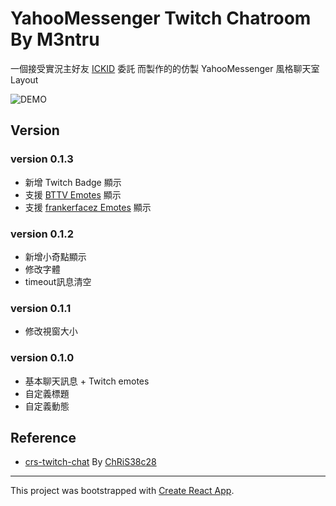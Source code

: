 # YahooMessenger Twitch Chatroom By M3ntru

一個接受實況主好友 [ICKID](https://www.twitch.tv/ickid) 委託
而製作的的仿製 YahooMessenger 風格聊天室 Layout

![DEMO](https://i.imgur.com/QHnliBa.png)

## Version

### version 0.1.3 
- 新增 Twitch Badge 顯示
- 支援 [BTTV Emotes](https://betterttv.com/emotes/top) 顯示
- 支援 [frankerfacez Emotes](https://www.frankerfacez.com/emoticons/) 顯示

### version 0.1.2
- 新增小奇點顯示
- 修改字體
- timeout訊息清空

### version 0.1.1 
- 修改視窗大小

### version 0.1.0 
- 基本聊天訊息 + Twitch emotes
- 自定義標題
- 自定義動態

## Reference

- [crs-twitch-chat](https://github.com/crs38c28/crs-twitch-chat) By [ChRiS38c28](https://github.com/crs38c28) 
 

-------------------------

This project was bootstrapped with [Create React App](https://github.com/facebook/create-react-app).

